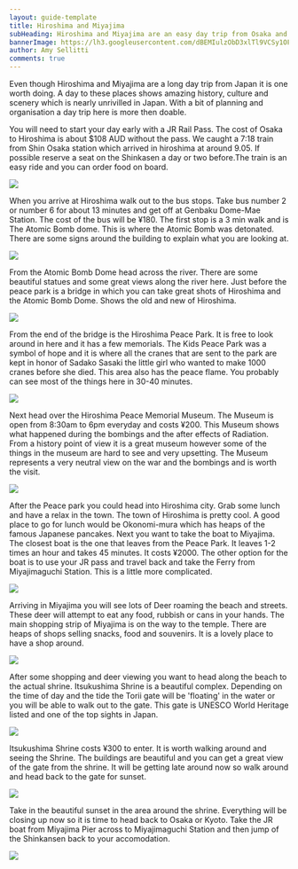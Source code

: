 ```yaml
---
layout: guide-template
title: Hiroshima and Miyajima
subHeading: Hiroshima and Miyajima are an easy day trip from Osaka and Kyoto. Both places are full of history beauty and amazing places to spend time.
bannerImage: https://lh3.googleusercontent.com/dBEMIulzObD3xlTl9VCSy1OFzstabMMD86ENmKHC3dUwfrAFsQcSsAheTPwWrKBCKrxXBoCprXUCRn2TsfScgKKebxovdn7_G15Vb6KAXY-dIEmrZMh8uDkKHdBEpA2ec_G5T6zYlA=w2400
author: Amy Sellitti
comments: true
---
```


Even though Hiroshima and Miyajima are a long day trip from Japan it is one worth doing. A day to these places shows amazing history, culture and scenery which is nearly unrivilled in Japan. With a bit of planning and organisation a day trip here is more then doable. 

<section>
    <p>
        You will need to start your day early with a JR Rail Pass. The cost of Osaka to Hiroshima is about $108 AUD without the pass. We caught a 7:18 train from Shin Osaka station which arrived in hiroshima at around 9.05. If possible reserve a seat on the Shinkasen a day or two before.The train is an easy ride and you can order food on board.
    </p>
    <div class="center-image"><img src="https://lh3.googleusercontent.com/UuSOV6Kxw0qal03KlU_mZ_CjHW65V08uXGum8e_1cFUF2QpgEW8Mvz3Lq8rQFLAHxoEXyq5zeQg7ZuhmhWHR7_f3PQpBuaGjv23DUF_xvOgCIbXCFeRRi4KkFHien2DC5WybQxvPFwk=w2400" /></div>
</section>


<section>
    <p>
        When you arrive at Hiroshima walk out to the bus stops. Take bus number 2 or number 6 for about 13 minutes and get off at Genbaku Dome-Mae Station. The cost of the bus will be ¥180. The first stop is a 3 min walk and is The Atomic Bomb dome. This is where the Atomic Bomb was detonated. There are some signs around the building to explain what you are looking at. 
    </p>
    <div class="center-image"><img src="https://lh3.googleusercontent.com/us09mMLKoWKJmSpx32F9_TroFIK1zhQMh1p-wu844ebAnyli-hPIbie9myx32PltGe7YB7J-JRk1_uQu8sNszJyiQ0ilYDgtiydWRDndZ9D0qeRLlUTbhYue7NPDXDYnB14wCobxOyM=w2400" /></div>
</section>


<section>
    <p>
        From the Atomic Bomb Dome head across the river. There are some beautiful statues and some great views along the river here. Just before the peace park is a bridge in which you can take great shots of Hiroshima and the Atomic Bomb Dome. Shows the old and new of Hiroshima. 
    </p>
    <div class="center-image"><img src="https://lh3.googleusercontent.com/znw6Q46_ifNF4b_LRVe4uA4eTEXmmTSX1358M_WTXXKm0jMYTbCnJcPZqUiwwD19e5p0sTrrbMey7d_WvyzPFPucCAJ3nWGcbX5pw9iIB7bcrgXUaMlKca0G_IiUK55dj8yDe-T-k9w=w2400" /></div>
</section>


<section>
    <p>
        From the end of the bridge is the Hiroshima Peace Park. It is free to look around in here and it has a few memorials. The Kids Peace Park was a symbol of hope and it is where all the cranes that are sent to the park are kept in honor of Sadako Sasaki the little girl who wanted to make 1000 cranes before she died. This area also has the peace flame. You probably can see most of the things here in 30-40 minutes. 
    </p>
    <div class="center-image"><img src="https://lh3.googleusercontent.com/h5n_BhPXhmtJW8AwkPPBIMKfQwm21C1yBq8OokGK9iExox5btC7lViqcGNwXg-czCrCvbSWe9WLCB-VMpc-B0FasGsOi_Vb0HROvZcsGjgLW9tV9Q69dIm__2UwNbahpmkiCvUdi3ss=w2400" /></div>
</section>


<section>
    <p>
        Next head over the Hiroshima Peace Memorial Museum. The Museum is open from 8:30am to 6pm everyday and costs ¥200. This Museum shows what happened during the bombings and the after effects of Radiation. From a history point of view it is a great museum however some of the things in the museum are hard to see and very upsetting. The Museum represents a very neutral view on the war and the bombings and is worth the visit.  
    </p>
    <div class="center-image"><img src="https://lh3.googleusercontent.com/uVY3cHMHcr3yIwBTf7KOFcCroQMqOQn3nh8yDR3Ns-ChmgoBpBVDqTYX2LoJku3VmBrkMD2cYnU7d7j_Zm3QmkQFNg4EQyhc5oqzxpz-lvIEXF7l-sEUI4104wsRVVw3U5L0klQNsC0=w2400" /></div>
</section>


<section>
    <p>
        After the Peace park you could head into Hiroshima city. Grab some lunch and have a relax in the town. The town of Hiroshima is pretty cool. A good place to go for lunch would be Okonomi-mura which has heaps of the famous Japanese pancakes. Next you want to take the boat to Miyajima. The closest boat is the one that leaves from the Peace Park. It leaves 1-2 times an hour and takes 45 minutes. It costs ¥2000. The other option for the boat is to use your JR pass and travel back and take the Ferry from Miyajimaguchi Station. This is a little more complicated. 
    </p>
    <div class="center-image"><img src="https://www.aqua-net-h.co.jp/heritage/img/slide-kagura.jpg" /></div>
</section>

<section>
    <p>
        Arriving in Miyajima you will see lots of Deer roaming the beach and streets. These deer will attempt to eat any food, rubbish or cans in your hands. The main shopping strip of Miyajima is on the way to the temple. There are heaps of shops selling snacks, food and souvenirs. It is a lovely place to have a shop around.  
    </p>
    <div class="center-image"><img src="https://lh3.googleusercontent.com/K6UHLtYbTC2pNJrM2ItRSmzf9CNgVk9FyhS1uFRL79DDIFQpnEdaK3MoCx7PcSNfomrXoZzpjOYDqcWzr-u9MGtzbBvGSyLzBT3LzVSsrRqwwwhlh4FtbXItTP4xZIXLDnkK4m-J4vQ=w2400" /></div>
</section>

<section>
    <p>
        After some shopping and deer viewing you want to head along the beach to the actual shrine. Itsukushima Shrine is a beautiful complex. Depending on the time of day and the tide the Torii gate will be 'floating' in the water or you will be able to walk out to the gate. This gate is UNESCO World Heritage listed and one of the top sights in Japan. 
    </p>
    <div class="center-image"><img src="https://lh3.googleusercontent.com/fIhh6B84t-4iW--6quFokipQl6RuUaA_llLBjqDAByplu4zHTgmwexZ1PY_GE07MgvigpmrExKCnQcYSjMRY4EqnAuvb7cP26EEq36vQQV7ugADPkt-KhpLM2dMlJSY1xaTpYEeoPwc=w2400" /></div>
</section>

<section>
    <p>
        Itsukushima Shrine costs ¥300 to enter. It is worth walking around and seeing the Shrine. The buildings are beautiful and you can get a great view of the gate from the shrine. It will be getting late around now so walk around and head back to the gate for sunset. 
    </p>
    <div class="center-image"><img src="https://lh3.googleusercontent.com/byhtQ3Cnvub8XUqFqnD5jWYUe9pMCNi5Y_5gGIdE_jOMvRC2l5ziC_qTOD-_m3k5SJ25eb2HvDcFgGqAzyCq2uDlJWEw1zlm1AOW4A9zavXqRoNaBYMb4bwWxrGeOnScsBA3ajKARzA=w2400" /></div>
</section>

<section>
    <p>
        Take in the beautiful sunset in the area around the shrine. Everything will be closing up now so it is time to head back to Osaka or Kyoto. Take the JR boat from Miyajima Pier across to Miyajimaguchi Station and then jump of the Shinkansen back to your accomodation.    </p>
    <div class="center-image"><img src="https://lh3.googleusercontent.com/_SW3sHKvpy6wRdafgLx-TZbqZhcUV2y9blQhDemyHt_imy8GKf66pyueMbwk_g5RpnBP6KrTSUEpY4zNt6VDHp0zmtnjbyCXEQTymxyr8b4m6l91BR-2ATN8iW2WctiFMyfQwy7BgWA=w2400" /></div>
</section>